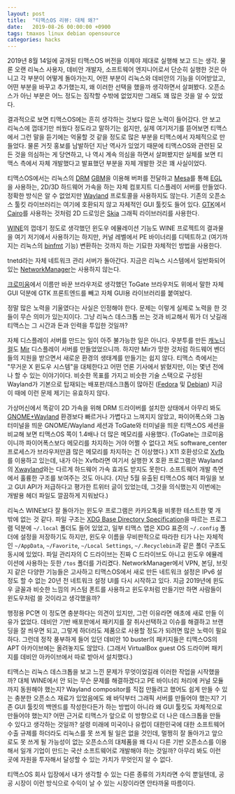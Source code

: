```yaml
---
layout: post
title:  "티맥스OS 리뷰: 대체 왜?"
date:   2019-08-26 00:00:00 +0900
tags: tmaxos linux debian opensource
categories: hacks
---
```


2019년 8월 14일에 공개된 티맥스OS 버전을 이제야 제대로 실행해 보고 드는 생각.
물론 오랜 리눅스 사용자, 데비안 개발자, 소프트웨어 엔지니어로서 단순히 실행한
것은 아니고 각 부분이 어떻게 돌아가는지, 어떤 부분이 리눅스와 데비안의 기능을
이어받았고, 어떤 부분을 바꾸고 추가했는지, 왜 이러한 선택을 했을까 생각하면서
살펴봤다. 오픈소스가 아닌 부분은 어느 정도는 짐작할 수밖에 없었지만 그래도 꽤
많은 것을 알 수 있었다.

결과적으로 보면 티맥스OS에는 흔히 생각하는 것보다 많은 노력이 들어갔다. 안
보고 리눅스에 껍데기만 씌웠다 정도라고 말하기는 쉽지만, 실제 여기저기를
뜯어보면 티맥스에서 그런 말을 듣기에는 억울할 것 같을 정도로 많은 부분을
티맥스에서 자체적으로 만들었다. 물론 거짓 홍보를 남발하던 지난 역사가 있었기
때문에 티맥스OS와 관련된 모든 것을 의심하는 게 당연하고, 나 역시 계속 의심을
하면서 살펴봤지만 실체를 보면 티맥스 측에서 자체 개발했다고 발표했던 부분을
자체 개발한 것은 꽤 사실이었다.

티맥스OS에서는 리눅스의
[DRM](https://en.wikipedia.org/wiki/Direct_Rendering_Manager)
[GBM](https://www.systutorials.com/docs/linux/man/7-drm-gem/)을 이용해 버퍼를
전달하고 [Mesa](https://www.mesa3d.org/)를 통해
[EGL](https://en.wikipedia.org/wiki/EGL_(API))을 사용하는, 2D/3D 하드웨어
가속을 하는 자체 컴포지트 디스플레이 서버를 만들었다. 정확한 방식은 알 수
없었지만
[Wayland](https://en.wikipedia.org/wiki/Wayland_(display_server_protocol))
프로토콜을 사용하지도 않는다. 기존의 오픈소스 툴킷 라이브러리는 여기에
호환되지 않고 자체적인 GUI 툴킷도 들어 있다. [GTK](https://www.gtk.org/)에서
[Cairo](https://cairographics.org/)를 사용하는 것처럼 2D 드로잉은
[Skia](https://skia.org/) 그래픽 라이브러리를 사용한다.

[WINE](https://www.winehq.org/)의 껍데기 정도로 생각했던 윈도우 에뮬레이션
기능도 WINE 프로젝트의 결과물을 여기 저기에서 사용하기는 하지만, 커널 레벨에서
PE 바이너리를 디텍트하고 (여기까지는 리눅스의
[binfmt](https://en.wikipedia.org/wiki/Binfmt_misc) 기능) 변환하는 것까지 하는
기묘한 자체적인 방법을 사용한다.

tnetd라는 자체 네트워크 관리 서버가 돌아간다. 지금은 리눅스 시스템에서
일반화되어 있는
[NetworkManager](https://wiki.gnome.org/Projects/NetworkManager)는 사용하지
않는다.

[크로미움](https://www.chromium.org/)에서 이름만 바꾼 브라우저로 생각했던
ToGate 브라우저도 위에서 말한 자체 GUI 덕분에 GTK 프론트엔드를 빼고 자체 GUI용
라이브러리를 붙여놨다.

정말 많은 노력을 기울였다는 사실은 인정해야 한다. 문제는 이렇게 실제로 노력을
한 것들이 무슨 의미가 있는지이다. 그냥 리눅스 데스크톱 쓰는 것과 비교해서 뭐가
더 낫길래 티맥스는 그 시간과 돈과 인력을 투입한 것일까?

자체 디스플레이 서버를 만드는 일이 아주 불가능한 일은 아니다. 우분투를 만든
[캐노니컬](https://canonical.com/)도
[Mir](https://en.wikipedia.org/wiki/Mir_(software)) 디스플레이 서버를
만들었었으니까. 하지만 Mir가 망한 것처럼 하드웨어 벤더들의 지원을 받으면서
새로운 환경의 생태계를 만들기는 쉽지 않다. 티맥스 측에서는 "무거운 X 윈도우
시스템"을 대체한다고 어떤 언론 기사에서 밝혔지만, 이는 몇년 전에나 할 수 있는
이야기이다. 비슷한 목표를 가지고 비슷한 기술 스택으로 구성된 Wayland가
기본으로 탑재되는 배포판/데스크톱이 많아진
([Fedora](https://fedoramagazine.org/fedora-25-released/) 및
[Debian](https://www.debian.org/News/2019/20190706)) 지금 이 때에 이런 문제
제기는 유효하지 않다.

가상머신에서 똑같이 2D 가속을 위해 DRM 드라이버를 설치한 상태에서 아무리 봐도
[GNOME+Wayland](https://wiki.gnome.org/Initiatives/Wayland) 환경보다 빠르거나
가볍다고 느껴지지 않았고, 파이어폭스와 그놈 터미널을 띄운 GNOME/Wayland 세션과
ToGate와 터미널을 띄운 티맥스OS 세션을 비교해 보면 티맥스OS 쪽이 1.4배나 더
많은 메모리를 사용했다. (ToGate는 크로미움이니까 파이어폭스보다 메모리를
차지하는 거야 어쩔 수 없다고 쳐도 software_center 프로세스가 브라우저만큼 많은
메모리를 차지하는 건 이상했다.) X11 호환성으로
[Xvfb](https://www.x.org/releases/X11R7.6/doc/man/man1/Xvfb.1.xhtml)를
이용하고 있는데, 내가 아는 Xvfb라면 여기서 실행한 X 호환 프로그램은 Wayland의
[Xwayland](https://wayland.freedesktop.org/docs/html/ch05.html)와는 다르게
하드웨어 가속 효과도 받지도 못한다. 소프트웨어 개발 측면에서 훌륭한 구조를
보여주는 것도 아니다. (지난 5월 유출된 티맥스OS 헤더 파일을 보고 GUI API가
저급하다고 평가한 트위터 글이 있었는데, 그것을 의식했는지 이번에는 개발용 헤더
파일도 깔끔하게 지워놨다.)

리눅스 WINE보다 잘 돌아가는 윈도우 프로그램은 카카오톡을 비롯한 테스트한 몇 개
밖에 없는 것 같다. 파일 구조는 [XDG Base Directory
Specification](https://specifications.freedesktop.org/basedir-spec/basedir-spec-latest.html)을
따르는 프로그램 덕분에 ```~/.local``` 폴더도 들어 있었고, 일부 티맥스 앱은 XDG
표준의 ```~/.config``` 폴더에 설정을 저장하기도 하지만, 윈도우 이름을
무비판적으로 따라한 티가 나는 자체적인 ```~/AppData```, ```~/Favorite```,
```~/Local Settings```, ```~/.Recyclebin```과 같은 폴더 구조도 동시에 있었다.
파일 관리자의 C 드라이브는 진짜 C 드라이브도 아니고 윈도우 에뮬레이션에
사용하는 듯한 ```/tos``` 폴더를 가리켰다. NetworkManager에서 VPN, 본딩, 브릿지
같은 다양한 기능들은 고사하고 티맥스OS에서 새로 만든 네트워크 설정은 IPv6
설정도 할 수 없는 20년 전 네트워크 설정 UI를 다시 시작하고 있다. 지금 2019년에
윈도우 글꼴과 비슷한 느낌의 커스텀 폰트를 사용하고 윈도우처럼 만들기만 하면
사람들이 윈도우처럼 쓸 것이라고 생각했을까?

행정용 PC면 이 정도면 충분하다는 의견이 있지만, 그런 이유라면 애초에 새로 만들
이유가 없었다. 데비안 기반 배포판에서 패키지를 잘 취사선택하고 이슈를 해결하고
브랜딩을 잘 씌우면 되고, 그렇게 하더라도 제품으로 사용할 정도가 되려면 많은
노력이 필요하다. 그런데 정작 풍부하게 들어 있던 데비안 10 buster의 패키지들은
티맥스OS의 APT 아카이브에는 올려놓지도 않았다. (그래서 VirtualBox guest OS
드라이버 패키지를 데비안 아카이브에서 따로 받아서 설치했다.)

티맥스는 리눅스 데스크톱을 보고 느낀 문제가 무엇이었길래 이러한 작업을
시작했을까? 대체 WINE에서 안 되는 무슨 문제를 해결하겠다고 PE 바이너리 처리에
커널 모듈까지 동원해야 했는지? Wayland compositor를 직접 만들려고 했어도 쉽게
만들 수 있는 충분한 오픈소스 재료가 있었음에도 왜 바닥부터 그래픽 서버를
만들어야 했는지? 기존 GUI 툴킷의 백엔드를 작성한다든가 하는 방법이 아니라 왜
GUI 툴킷도 자체적으로 만들어야 했는지? 어떤 근거로 티맥스가 앞으로 이 방향으로
더 나은 데스크톱을 만들 수 있다고 생각하는 것일까? 설령 미래에 미국이나 유럽이
대한민국에 대한 소프트웨어 수출 규제를 하더라도 리눅스를 못 쓰게 될 일은 없을
것인데, 멀쩡히 잘 돌아가고 앞으로도 못 쓰게 될 가능성이 없는 오픈소스의
대체품을 왜 다시 다른 기반 오픈소스를 이용해서 일개 기업이 만드는 국산
소프트웨어로 개발해야 하는 것일까? 아무리 봐도 이런 곳에 자원을 투자해서
달성할 수 있는 가치가 무엇인지 알 수 없다.

티맥스OS 회사 입장에서 내가 생각할 수 있는 다른 종류의 가치라면 수익 뿐일텐데,
공공 시장이 이런 방식으로 수익이 날 수 있는 시장이라면 안타까울 따름이다.
